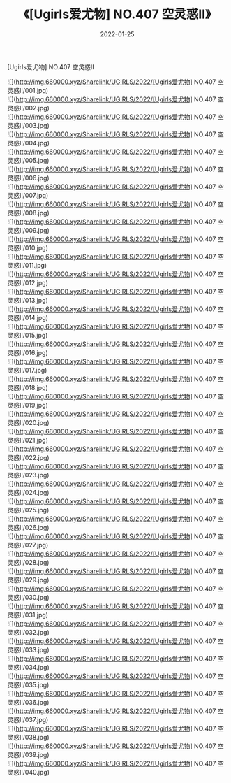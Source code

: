 ﻿---
layout: post
title:  《[Ugirls爱尤物] NO.407 空灵惑Ⅱ》
date:   2022-01-25
img: http://img.660000.xyz/Sharelink/UGIRLS/2022/[Ugirls爱尤物] NO.407 空灵惑Ⅱ/000.jpg
categories: [美女, 清纯, 唯美]
---

[Ugirls爱尤物] NO.407 空灵惑Ⅱ

 ![](http://img.660000.xyz/Sharelink/UGIRLS/2022/[Ugirls爱尤物] NO.407 空灵惑Ⅱ/001.jpg) <br>![](http://img.660000.xyz/Sharelink/UGIRLS/2022/[Ugirls爱尤物] NO.407 空灵惑Ⅱ/002.jpg) <br>![](http://img.660000.xyz/Sharelink/UGIRLS/2022/[Ugirls爱尤物] NO.407 空灵惑Ⅱ/003.jpg) <br>![](http://img.660000.xyz/Sharelink/UGIRLS/2022/[Ugirls爱尤物] NO.407 空灵惑Ⅱ/004.jpg) <br>![](http://img.660000.xyz/Sharelink/UGIRLS/2022/[Ugirls爱尤物] NO.407 空灵惑Ⅱ/005.jpg) <br>![](http://img.660000.xyz/Sharelink/UGIRLS/2022/[Ugirls爱尤物] NO.407 空灵惑Ⅱ/006.jpg) <br>![](http://img.660000.xyz/Sharelink/UGIRLS/2022/[Ugirls爱尤物] NO.407 空灵惑Ⅱ/007.jpg) <br>![](http://img.660000.xyz/Sharelink/UGIRLS/2022/[Ugirls爱尤物] NO.407 空灵惑Ⅱ/008.jpg) <br>![](http://img.660000.xyz/Sharelink/UGIRLS/2022/[Ugirls爱尤物] NO.407 空灵惑Ⅱ/009.jpg) <br>![](http://img.660000.xyz/Sharelink/UGIRLS/2022/[Ugirls爱尤物] NO.407 空灵惑Ⅱ/010.jpg) <br>![](http://img.660000.xyz/Sharelink/UGIRLS/2022/[Ugirls爱尤物] NO.407 空灵惑Ⅱ/011.jpg) <br>![](http://img.660000.xyz/Sharelink/UGIRLS/2022/[Ugirls爱尤物] NO.407 空灵惑Ⅱ/012.jpg) <br>![](http://img.660000.xyz/Sharelink/UGIRLS/2022/[Ugirls爱尤物] NO.407 空灵惑Ⅱ/013.jpg) <br>![](http://img.660000.xyz/Sharelink/UGIRLS/2022/[Ugirls爱尤物] NO.407 空灵惑Ⅱ/014.jpg) <br>![](http://img.660000.xyz/Sharelink/UGIRLS/2022/[Ugirls爱尤物] NO.407 空灵惑Ⅱ/015.jpg) <br>![](http://img.660000.xyz/Sharelink/UGIRLS/2022/[Ugirls爱尤物] NO.407 空灵惑Ⅱ/016.jpg) <br>![](http://img.660000.xyz/Sharelink/UGIRLS/2022/[Ugirls爱尤物] NO.407 空灵惑Ⅱ/017.jpg) <br>![](http://img.660000.xyz/Sharelink/UGIRLS/2022/[Ugirls爱尤物] NO.407 空灵惑Ⅱ/018.jpg) <br>![](http://img.660000.xyz/Sharelink/UGIRLS/2022/[Ugirls爱尤物] NO.407 空灵惑Ⅱ/019.jpg) <br>![](http://img.660000.xyz/Sharelink/UGIRLS/2022/[Ugirls爱尤物] NO.407 空灵惑Ⅱ/020.jpg) <br>![](http://img.660000.xyz/Sharelink/UGIRLS/2022/[Ugirls爱尤物] NO.407 空灵惑Ⅱ/021.jpg) <br>![](http://img.660000.xyz/Sharelink/UGIRLS/2022/[Ugirls爱尤物] NO.407 空灵惑Ⅱ/022.jpg) <br>![](http://img.660000.xyz/Sharelink/UGIRLS/2022/[Ugirls爱尤物] NO.407 空灵惑Ⅱ/023.jpg) <br>![](http://img.660000.xyz/Sharelink/UGIRLS/2022/[Ugirls爱尤物] NO.407 空灵惑Ⅱ/024.jpg) <br>![](http://img.660000.xyz/Sharelink/UGIRLS/2022/[Ugirls爱尤物] NO.407 空灵惑Ⅱ/025.jpg) <br>![](http://img.660000.xyz/Sharelink/UGIRLS/2022/[Ugirls爱尤物] NO.407 空灵惑Ⅱ/026.jpg) <br>![](http://img.660000.xyz/Sharelink/UGIRLS/2022/[Ugirls爱尤物] NO.407 空灵惑Ⅱ/027.jpg) <br>![](http://img.660000.xyz/Sharelink/UGIRLS/2022/[Ugirls爱尤物] NO.407 空灵惑Ⅱ/028.jpg) <br>![](http://img.660000.xyz/Sharelink/UGIRLS/2022/[Ugirls爱尤物] NO.407 空灵惑Ⅱ/029.jpg) <br>![](http://img.660000.xyz/Sharelink/UGIRLS/2022/[Ugirls爱尤物] NO.407 空灵惑Ⅱ/030.jpg) <br>![](http://img.660000.xyz/Sharelink/UGIRLS/2022/[Ugirls爱尤物] NO.407 空灵惑Ⅱ/031.jpg) <br>![](http://img.660000.xyz/Sharelink/UGIRLS/2022/[Ugirls爱尤物] NO.407 空灵惑Ⅱ/032.jpg) <br>![](http://img.660000.xyz/Sharelink/UGIRLS/2022/[Ugirls爱尤物] NO.407 空灵惑Ⅱ/033.jpg) <br>![](http://img.660000.xyz/Sharelink/UGIRLS/2022/[Ugirls爱尤物] NO.407 空灵惑Ⅱ/034.jpg) <br>![](http://img.660000.xyz/Sharelink/UGIRLS/2022/[Ugirls爱尤物] NO.407 空灵惑Ⅱ/035.jpg) <br>![](http://img.660000.xyz/Sharelink/UGIRLS/2022/[Ugirls爱尤物] NO.407 空灵惑Ⅱ/036.jpg) <br>![](http://img.660000.xyz/Sharelink/UGIRLS/2022/[Ugirls爱尤物] NO.407 空灵惑Ⅱ/037.jpg) <br>![](http://img.660000.xyz/Sharelink/UGIRLS/2022/[Ugirls爱尤物] NO.407 空灵惑Ⅱ/038.jpg) <br>![](http://img.660000.xyz/Sharelink/UGIRLS/2022/[Ugirls爱尤物] NO.407 空灵惑Ⅱ/039.jpg) <br>![](http://img.660000.xyz/Sharelink/UGIRLS/2022/[Ugirls爱尤物] NO.407 空灵惑Ⅱ/040.jpg) <br>